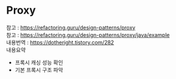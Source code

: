 # Proxy
참고 : https://refactoring.guru/design-patterns/proxy
<br/>
참고 : https://refactoring.guru/design-patterns/proxy/java/example
<br/>
내용번역 : https://dotheright.tistory.com/282
<br/>
내용요약<br/>
  - 프록시 캐싱 성능 확인
  - 기본 프록시 구조 파악